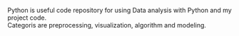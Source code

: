 Python is useful code repository for using Data analysis with Python and my project code.  
Categoris are preprocessing, visualization, algorithm and modeling.
